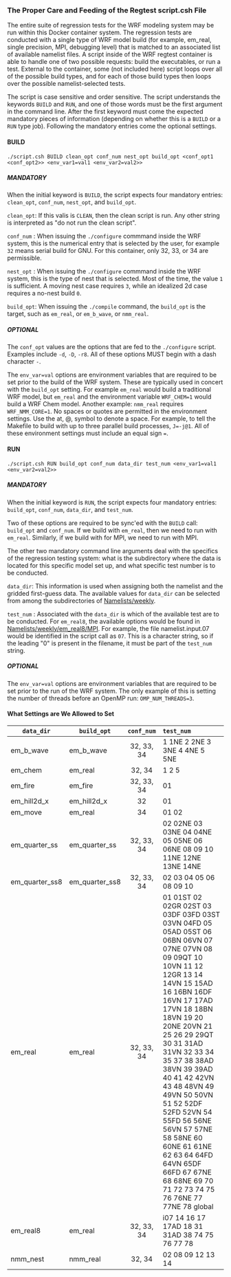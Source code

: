 ### The Proper Care and Feeding of the Regtest script.csh File ###

The entire suite of regression tests for the WRF modeling system may be run within this Docker container system. The regression tests are conducted with a single type of WRF model build (for example, em_real, single precision, MPI, debugging level) that is matched to an associated list of available namelist files. A script inside of the WRF regtest container is able to handle one of two possible requests: build the executables, or run a test. External to the container, some (not included here) script loops over all of the possible build types, and for each of those build types then loops over the possible namelist-selected tests.

The script is case sensitive and order sensitive.  The script understands the keywords `BUILD` and `RUN`, and one of those words must be the first argument in the command line. After the first keyword must come the expected mandatory pieces of information (depending on whether this is a `BUILD` or a `RUN` type job). Following the mandatory entries come the optional settings.


#### BUILD ####

```
./script.csh BUILD clean_opt conf_num nest_opt build_opt <conf_opt1 <conf_opt2>> <env_var1=val1 <env_var2=val2>>
```

##### MANDATORY ##### 

When the initial keyword is `BUILD`, the script expects four mandatory entries: `clean_opt`, `conf_num`, `nest_opt`, and `build_opt`.

`clean_opt`: If this valis is `CLEAN`, then the clean script is run. Any other string is interpreted as "do not run the clean script".

`conf_num` : When issuing the `./configure` commmand inside the WRF system, this is the numerical entry that is selected by the user, for example `32` means serial build for GNU. For this container, only 32, 33, or 34 are permissible.

`nest_opt` : When issuing the `./configure` commmand inside the WRF system, this is the type of nest that is selected. Most of the time, the value `1` is sufficient. A moving nest case requires `3`, while an idealized 2d case requires a no-nest build `0`.

`build_opt`: When issuing the `./compile` command, the `build_opt` is the target, such as `em_real`, or `em_b_wave`, or `nmm_real`.

##### OPTIONAL ##### 

The `conf_opt` values are the options that are fed to the `./configure` script. Examples include `-d`, `-D`, `-r8`. All of these options MUST begin with a dash character `-`.

The `env_var=val` options are environment variables that are required to be set prior to the build of the WRF system. These are typically used in concert with the `build_opt` setting. For example `em_real` would build a traditional WRF model, but `em_real` and the environment variable `WRF_CHEM=1` would build a WRF Chem model. Another example: `nmm_real` requires `WRF_NMM_CORE=1`. No spaces or quotes are permitted in the environment settings. Use the at, @, symbol to denote a space. For example, to tell the Makefile to build with up to three parallel build processes, `J=-j@1`. All of these environment settings must include an equal sign `=`.


#### RUN ####
```
./script.csh RUN build_opt conf_num data_dir test_num <env_var1=val1 <env_var2=val2>>
```

##### MANDATORY ##### 

When the initial keyword is `RUN`, the script expects four mandatory entries: `build_opt`, `conf_num`, `data_dir`, and `test_num`.

Two of these options are required to be sync'ed with the `BUILD` call: `build_opt` and `conf_num`. If we build with `em_real`, then we need to run with `em_real`. Similarly, if we build with for MPI, we need to run with MPI.

The other two mandatory command line arguments deal with the specifics of the regression testing system: what is the subdirectory where the data is located for this specific model set up, and what specific test number is to be conducted.

`data_dir`: This information is used when assigning both the namelist and the gridded first-guess data. The available values for `data_dir` can be selected from among the subdirectories of [Namelists/weekly](Namelists/weekly).

`test_num` : Associated with the `data_dir` is which of the available test are to be conducted. For `em_real8`, the available options would be found in [Namelists/weekly/em_real8/MPI](Namelists/weekly/em_real8/MPI). For example, the file namelist.input.07 would be identified in the script call as `07`. This is a character string, so if the leading "0" is present in the filename, it must be part of the `test_num` string.

##### OPTIONAL ##### 

The `env_var=val` options are environment variables that are required to be set prior to the run of the WRF system. The only example of this is setting the number of threads before an OpenMP run: `OMP_NUM_THREADS=3`.


#### What Settings are We Allowed to Set ####

| `data_dir`      | `build_opt`     | `conf_num` |  `test_num` |
| --------------  | --------------- |:----------:|:------- |
| em_b_wave       | em_b_wave       | 32, 33, 34 | 1 1NE 2 2NE 3 3NE 4 4NE 5 5NE |
| em_chem         | em_real         | 32, 34     | 1 2 5 |
| em_fire         | em_fire         | 32, 33, 34 | 01        |
| em_hill2d_x     | em_hill2d_x     | 32         | 01        |
| em_move         | em_real         |         34 | 01 02                  |
| em_quarter_ss   | em_quarter_ss   | 32, 33, 34 | 02 02NE 03 03NE 04 04NE 05 05NE 06 06NE 08 09 10 11NE 12NE 13NE 14NE |
| em_quarter_ss8  | em_quarter_ss8  | 32, 33, 34 | 02 03 04 05 06 08 09 10 |
| em_real         | em_real         | 32, 33, 34 | 01 01ST 02 02GR 02ST 03 03DF 03FD 03ST 03VN 04FD 05 05AD 05ST 06 06BN 06VN 07 07NE 07VN 08 09 09QT 10 10VN 11 12 12GR 13 14 14VN 15 15AD 16 16BN 16DF 16VN 17 17AD 17VN 18 18BN 18VN 19 20 20NE 20VN 21 25 26 29 29QT 30 31 31AD 31VN 32 33 34 35 37 38 38AD 38VN 39 39AD 40 41 42 42VN 43 48 48VN 49 49VN 50 50VN 51 52 52DF 52FD 52VN 54 55FD 56 56NE 56VN 57 57NE 58 58NE 60 60NE 61 61NE 62 63 64 64FD 64VN 65DF 66FD 67 67NE 68 68NE 69 70 71 72 73 74 75 76 76NE 77 77NE 78 global |
| em_real8        | em_real         | 32, 33, 34 | i07 14 16 17 17AD 18 31 31AD 38 74 75 76 77 78 |
| nmm_nest        | nmm_real        | 32,     34 | 02 08 09 12 13 14 |


